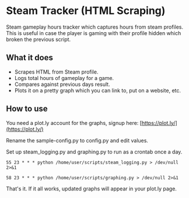 # Steam Tracker (HTML Scraping)
Steam gameplay hours tracker which captures hours from steam profiles. This is useful in case the player is gaming with 
their profile hidden which broken the previous script.

## What it does

* Scrapes HTML from Steam profile.
* Logs total hours of gameplay for a game.
* Compares against previous days result.
* Plots it on a pretty graph which you can link to, put on a website, etc.

## How to use

You need a plot.ly account for the graphs, signup here: [https://plot.ly/](https://plot.ly/)

Rename the sample-config.py to config.py and edit values.

Set up steam_logging.py and graphing.py to run as a crontab once a day.

`55 23 * * * python /home/user/scripts/steam_logging.py > /dev/null 2>&1`

`58 23 * * * python /home/user/scripts/graphing.py > /dev/null 2>&1`


That's it. If it all works, updated graphs will appear in your plot.ly page.